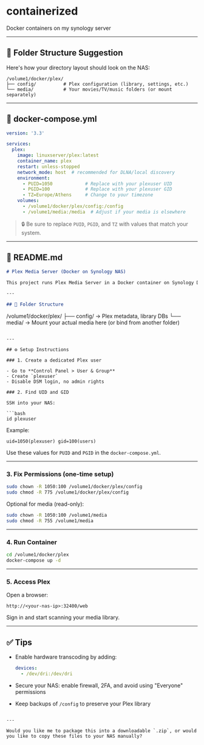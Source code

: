 # containerized
Docker containers on my synology server

---

## 📁 Folder Structure Suggestion

Here's how your directory layout should look on the NAS:

```
/volume1/docker/plex/
├── config/          # Plex configuration (library, settings, etc.)
└── media/           # Your movies/TV/music folders (or mount separately)
```

---

## 📄 docker-compose.yml

```yaml
version: '3.3'

services:
  plex:
    image: linuxserver/plex:latest
    container_name: plex
    restart: unless-stopped
    network_mode: host  # recommended for DLNA/local discovery
    environment:
      - PUID=1050            # Replace with your plexuser UID
      - PGID=100             # Replace with your plexuser GID
      - TZ=Europe/Athens     # Change to your timezone
    volumes:
      - /volume1/docker/plex/config:/config
      - /volume1/media:/media  # Adjust if your media is elsewhere
```

> 🔒 Be sure to replace `PUID`, `PGID`, and `TZ` with values that match your system.

---

## 📄 README.md

```markdown
# Plex Media Server (Docker on Synology NAS)

This project runs Plex Media Server in a Docker container on Synology DSM using a secure and reusable setup.

---

## 📁 Folder Structure

```

/volume1/docker/plex/
├── config/      → Plex metadata, library DBs
└── media/       → Mount your actual media here (or bind from another folder)

````

---

## ⚙️ Setup Instructions

### 1. Create a dedicated Plex user

- Go to **Control Panel > User & Group**
- Create `plexuser`
- Disable DSM login, no admin rights

### 2. Find UID and GID

SSH into your NAS:

```bash
id plexuser
````

Example:

```
uid=1050(plexuser) gid=100(users)
```

Use these values for `PUID` and `PGID` in the `docker-compose.yml`.

---

### 3. Fix Permissions (one-time setup)

```bash
sudo chown -R 1050:100 /volume1/docker/plex/config
sudo chmod -R 775 /volume1/docker/plex/config
```

Optional for media (read-only):

```bash
sudo chown -R 1050:100 /volume1/media
sudo chmod -R 755 /volume1/media
```

---

### 4. Run Container

```bash
cd /volume1/docker/plex
docker-compose up -d
```

---

### 5. Access Plex

Open a browser:

```
http://<your-nas-ip>:32400/web
```

Sign in and start scanning your media library.

---

## ✅ Tips

* Enable hardware transcoding by adding:

  ```yaml
  devices:
    - /dev/dri:/dev/dri
  ```
* Secure your NAS: enable firewall, 2FA, and avoid using "Everyone" permissions
* Keep backups of `/config` to preserve your Plex library

```

---

Would you like me to package this into a downloadable `.zip`, or would you like to copy these files to your NAS manually?
```
